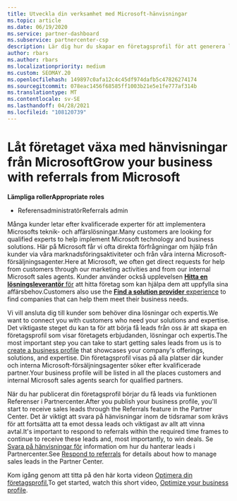```yaml
---
title: Utveckla din verksamhet med Microsoft-hänvisningar
ms.topic: article
ms.date: 06/19/2020
ms.service: partner-dashboard
ms.subservice: partnercenter-csp
description: Lär dig hur du skapar en företagsprofil för att generera leads via referensfunktionen i Partnercenter och sedan svara på dessa hänvisningar.
author: rbars
ms.author: rbars
ms.localizationpriority: medium
ms.custom: SEOMAY.20
ms.openlocfilehash: 149897c0afa12c4c45df974dafb5c47826274174
ms.sourcegitcommit: 078eac1456f68585ff1003b21e5e1fe777af314b
ms.translationtype: MT
ms.contentlocale: sv-SE
ms.lasthandoff: 04/28/2021
ms.locfileid: "108120739"
---
```

# <a name="grow-your-business-with-referrals-from-microsoft"></a><span data-ttu-id="b4a97-103">Låt företaget växa med hänvisningar från Microsoft</span><span class="sxs-lookup"><span data-stu-id="b4a97-103">Grow your business with referrals from Microsoft</span></span>

<span data-ttu-id="b4a97-104">**Lämpliga roller**</span><span class="sxs-lookup"><span data-stu-id="b4a97-104">**Appropriate roles**</span></span>

- <span data-ttu-id="b4a97-105">Referensadministratör</span><span class="sxs-lookup"><span data-stu-id="b4a97-105">Referrals admin</span></span>

<span data-ttu-id="b4a97-106">Många kunder letar efter kvalificerade experter för att implementera Microsofts teknik- och affärslösningar.</span><span class="sxs-lookup"><span data-stu-id="b4a97-106">Many customers are looking for qualified experts to help implement Microsoft technology and business solutions.</span></span> <span data-ttu-id="b4a97-107">Här på Microsoft får vi ofta direkta förfrågningar om hjälp från kunder via våra marknadsföringsaktiviteter och från våra interna Microsoft-försäljningsagenter.</span><span class="sxs-lookup"><span data-stu-id="b4a97-107">Here at Microsoft, we often get direct requests for help from customers through our marketing activities and from our internal Microsoft sales agents.</span></span> <span data-ttu-id="b4a97-108">Kunder använder också upplevelsen [ **Hitta en lösningsleverantör** för](https://www.microsoft.com/solution-providers/search) att hitta företag som kan hjälpa dem att uppfylla sina affärsbehov.</span><span class="sxs-lookup"><span data-stu-id="b4a97-108">Customers also use the [**Find a solution provider** experience](https://www.microsoft.com/solution-providers/search) to find companies that can help them meet their business needs.</span></span> 

<span data-ttu-id="b4a97-109">Vi vill ansluta dig till kunder som behöver dina lösningar och expertis.</span><span class="sxs-lookup"><span data-stu-id="b4a97-109">We want to connect you with customers who need your solutions and expertise.</span></span> <span data-ttu-id="b4a97-110">Det viktigaste steget du kan ta för att [](create-a-marketing-profile.md) börja få leads från oss är att skapa en företagsprofil som visar företagets erbjudanden, lösningar och expertis.</span><span class="sxs-lookup"><span data-stu-id="b4a97-110">The most important step you can take to start getting sales leads from us is to [create a business profile](create-a-marketing-profile.md) that showcases your company's offerings, solutions, and expertise.</span></span> <span data-ttu-id="b4a97-111">Din företagsprofil visas på alla platser där kunder och interna Microsoft-försäljningsagenter söker efter kvalificerade partner.</span><span class="sxs-lookup"><span data-stu-id="b4a97-111">Your business profile will be listed in all the places customers and internal Microsoft sales agents search for qualified partners.</span></span> 

 <span data-ttu-id="b4a97-112">När du har publicerat din företagsprofil börjar du få leads via funktionen Referenser i Partnercenter.</span><span class="sxs-lookup"><span data-stu-id="b4a97-112">After you publish your business profile, you'll start to receive sales leads through the Referrals feature in the Partner Center.</span></span> <span data-ttu-id="b4a97-113">Det är viktigt att svara på hänvisningar inom de tidsramar som krävs för att fortsätta att ta emot dessa leads och viktigast av allt att vinna avtal.</span><span class="sxs-lookup"><span data-stu-id="b4a97-113">It's important to respond to referrals within the required time frames to continue to receive these leads and, most importantly, to win deals.</span></span> <span data-ttu-id="b4a97-114">Se [Svara på hänvisningar för](manage-leads.md) information om hur du hanterar leads i Partnercenter.</span><span class="sxs-lookup"><span data-stu-id="b4a97-114">See [Respond to referrals](manage-leads.md) for details about how to manage sales leads in the Partner Center.</span></span>  


<span data-ttu-id="b4a97-115">Kom igång genom att titta på den här korta videon [Optimera din företagsprofil.](https://player.vimeo.com/video/252788046)</span><span class="sxs-lookup"><span data-stu-id="b4a97-115">To get started, watch this short video, [Optimize your business profile](https://player.vimeo.com/video/252788046).</span></span>
